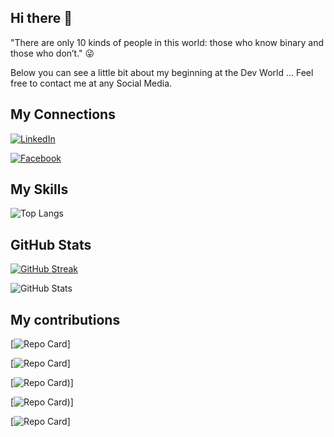## Hi there 👋

"There are only 10 kinds of people in this world: those who know binary and those who don’t." :stuck_out_tongue_winking_eye:

Below you can see a little bit about my beginning at the Dev World ... Feel free to contact me at any Social Media.

## My Connections

[![LinkedIn](https://img.shields.io/badge/LinkedIn-000?style=for-the-badge&logo=linkedin&logoColor=0E76A8)](https://www.linkedin.com/in/giovane-guimarães/)

[![Facebook](https://img.shields.io/badge/Facebook-000?style=for-the-badge&logo=facebook)](https://www.facebook.com/gigioguimaraes/)

## My Skills

![Top Langs](https://github-readme-stats-git-masterrstaa-rickstaa.vercel.app/api/top-langs/?username=gigiocode&layout=compact&bg_color=000&border_color=30A3DC&title_color=E94D5F&text_color=FFF)

## GitHub Stats

[![GitHub Streak](https://streak-stats.demolab.com/?user=gigiocode&theme=bear&background=000&border=30A3DC&dates=FFF)](https://git.io/streak-stats)

![GitHub Stats](https://github-readme-stats.vercel.app/api?username=gigiocode&theme=transparent&bg_color=000&border_color=30A3DC&show_icons=true&icon_color=30A3DC&title_color=E94D5F&text_color=FFF)

## My contributions

[![Repo Card](https://piano-gigiotal.vercel.app/)]

[![Repo Card](https://gigio-memory-game.vercel.app/)]

[![Repo Card](https://gigio-detona-ralph.vercel.app/))]

[![Repo Card](https://gigio-blog.vercel.app/))]

[![Repo Card](https://steam-store-gigio.vercel.app/)]
